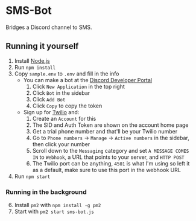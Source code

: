 # SMS-Bot
Bridges a Discord channel to SMS.

## Running it yourself
1. Install [Node.js](https://nodejs.org)
2. Run `npm install`
3. Copy `sample.env` to `.env` and fill in the info
    - You can make a bot at the [Discord Developer Portal](https://discord.com/developers/applications)
        1. Click `New Application` in the top right
        2. Click `Bot` in the sidebar
        3. Click `Add Bot`
        4. Click `Copy` to copy the token
    - Sign up for [Twilio](https://twilio.com) and:
        1. Create an `Account` for this
        2. The SID and Auth Token are shown on the account home page
        3. Get a trial phone number and that'll be your Twilio number
        4. Go to `Phone numbers` -> `Manage` -> `Active numbers` in the sidebar, then click your number
        5. Scroll down to the `Messaging` category and set `A MESSAGE COMES IN` to `Webhook`, a URL that points to your server, and `HTTP POST`
        6. The Twilio port can be anything, `4501` is what I'm using so left it as a default, make sure to use this port in the webhook URL
5. Run `npm start`

### Running in the background
6. Install `pm2` with `npm install -g pm2`
7. Start with `pm2 start sms-bot.js`
